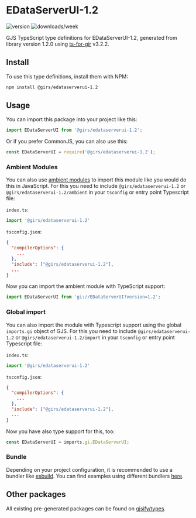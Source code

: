 
# EDataServerUI-1.2

![version](https://img.shields.io/npm/v/@girs/edataserverui-1.2)
![downloads/week](https://img.shields.io/npm/dw/@girs/edataserverui-1.2)


GJS TypeScript type definitions for EDataServerUI-1.2, generated from library version 1.2.0 using [ts-for-gir](https://github.com/gjsify/ts-for-gir) v3.2.2.


## Install

To use this type definitions, install them with NPM:
```bash
npm install @girs/edataserverui-1.2
```

## Usage

You can import this package into your project like this:
```ts
import EDataServerUI from '@girs/edataserverui-1.2';
```

Or if you prefer CommonJS, you can also use this:
```ts
const EDataServerUI = require('@girs/edataserverui-1.2');
```

### Ambient Modules

You can also use [ambient modules](https://github.com/gjsify/ts-for-gir/tree/main/packages/cli#ambient-modules) to import this module like you would do this in JavaScript.
For this you need to include `@girs/edataserverui-1.2` or `@girs/edataserverui-1.2/ambient` in your `tsconfig` or entry point Typescript file:

`index.ts`:
```ts
import '@girs/edataserverui-1.2'
```

`tsconfig.json`:
```json
{
  "compilerOptions": {
    ...
  },
  "include": ["@girs/edataserverui-1.2"],
  ...
}
```

Now you can import the ambient module with TypeScript support: 

```ts
import EDataServerUI from 'gi://EDataServerUI?version=1.2';
```

### Global import

You can also import the module with Typescript support using the global `imports.gi` object of GJS.
For this you need to include `@girs/edataserverui-1.2` or `@girs/edataserverui-1.2/import` in your `tsconfig` or entry point Typescript file:

`index.ts`:
```ts
import '@girs/edataserverui-1.2'
```

`tsconfig.json`:
```json
{
  "compilerOptions": {
    ...
  },
  "include": ["@girs/edataserverui-1.2"],
  ...
}
```

Now you have also type support for this, too:

```ts
const EDataServerUI = imports.gi.EDataServerUI;
```

### Bundle

Depending on your project configuration, it is recommended to use a bundler like [esbuild](https://esbuild.github.io/). You can find examples using different bundlers [here](https://github.com/gjsify/ts-for-gir/tree/main/examples).

## Other packages

All existing pre-generated packages can be found on [gjsify/types](https://github.com/gjsify/types).

